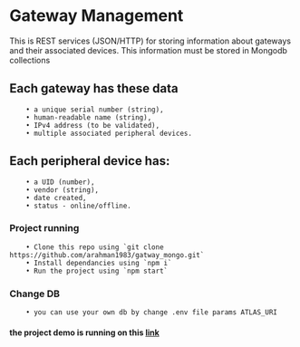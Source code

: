 # Gateway Management
This is REST services (JSON/HTTP) for storing information about gateways and their associated devices. 
This information must be stored in Mongodb collections

## Each gateway has these data
        • a unique serial number (string), 
        • human-readable name (string),
        • IPv4 address (to be validated),
        • multiple associated peripheral devices. 

## Each peripheral device has:
        • a UID (number),
        • vendor (string),
        • date created,
        • status - online/offline.

### Project running
        • Clone this repo using `git clone https://github.com/arahman1983/gatway_mongo.git`
        • Install dependancies using `npm i`
        • Run the project using `npm start`
        
### Change DB
        • you can use your own db by change .env file params ATLAS_URI
        
#### the project demo is running on this [link]() 
